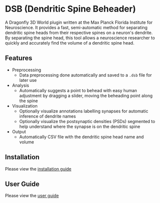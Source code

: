 # DSB (Dendritic Spine Beheader)

A Dragonfly 3D World plugin written at the Max Planck Florida Institute for Neuroscience. It provides a fast, semi-automatic method for separating dendritic spine heads from their respective spines on a neuron's dendrite. By separating the spine head, this tool allows a neuroscience researcher to quickly and accurately find the volume of a dendritic spine head.

## Features
* Preprocessing
  * Data preprocessing done automatically and saved to a `.dsb` file for later use
* Analysis
  * Automatically suggests a point to behead with easy human adjustment by dragging a slider, moving the beheading point along the spine
* Visualization
  * Optionally visualize annotations labelling synapses for automatic inference of dendrite names
  * Optionally visualize the postsynaptic densities (PSDs) segmented to help understand where the synapse is on the dendritic spine
* Output
  * Automatically CSV file with the dendritic spine head name and volume

## Installation

Please view the [installation guide](INSTALLATION.md)

## User Guide

Please view the [user guide](USER_GUIDE.md)
